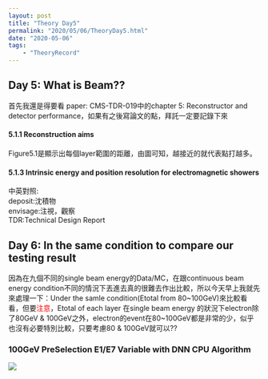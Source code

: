 ```yaml
---
layout: post
title: "Theory Day5"
permalink: "2020/05/06/TheoryDay5.html"
date: "2020-05-06"
tags:
    - "TheoryRecord"
---
```


<h2>Day 5: What is Beam??</h2>
首先我還是得要看 paper: CMS-TDR-019中的chapter 5: <span class="TheoryPhysics">Reconstructor and detector performance</span>，如果有之後寫論文的點，拜託一定要<span class="TheoryPhysics">記錄下來</span><br/>
<h4>5.1.1 Reconstruction aims</h4>
Figure5.1是顯示出每個layer範圍的距離，由圖可知，越接近的就代表點打越多。
<h4>5.1.3 Intrinsic energy and position resolution for electromagnetic showers</h4>


中英對照:<br/>
deposit:沈積物<br/>
envisage:注視，觀察<br/>
TDR:Technical Design Report<br/>

<h2>Day 6: In the same condition to compare our testing result</h2>
因為在九個不同的single beam energy的Data/MC，在跟continuous beam energy condition不同的情況下丟進去真的很難去作出比較，所以今天早上我就先來處理一下：<span class="TheoryOther">Under the samle condition(Etotal from 80~100GeV)</span>來比較看看，但要<span style="color:#ff0000">注意</span>，Etotal of each layer 在single beam energy 的狀況下electron除了80GeV & 100GeV之外，electron的event在80~100GeV都是非常的少，似乎也沒有必要特別比較，只要考慮<span class="TheoryOther">80 & 100GeV</span>就可以??

<div class="TheoryOther">
    <h3>100GeV PreSelection E1/E7 Variable with DNN CPU Algorithm</h3>
    <img src="https://user-images.githubusercontent.com/13759047/81273180-196d5d00-9081-11ea-9ee3-4e322fd40061.png"/>
    <!--<h3>100GeV PreSelection E7/E19 Variable with DNN CPU Algorithm</h3>-->

</div>

